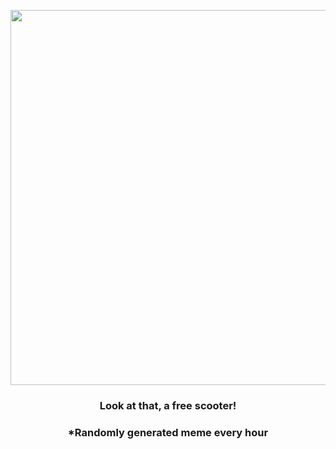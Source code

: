 <p align="center">
        <img src="https://i.redd.it/0n9byhsbit991.jpg" width="600" height="600">
        </p>
        <h3 align="center">Look at that, a free scooter!</h3>
        <h3 align="center">*Randomly generated meme every hour</h3>
    